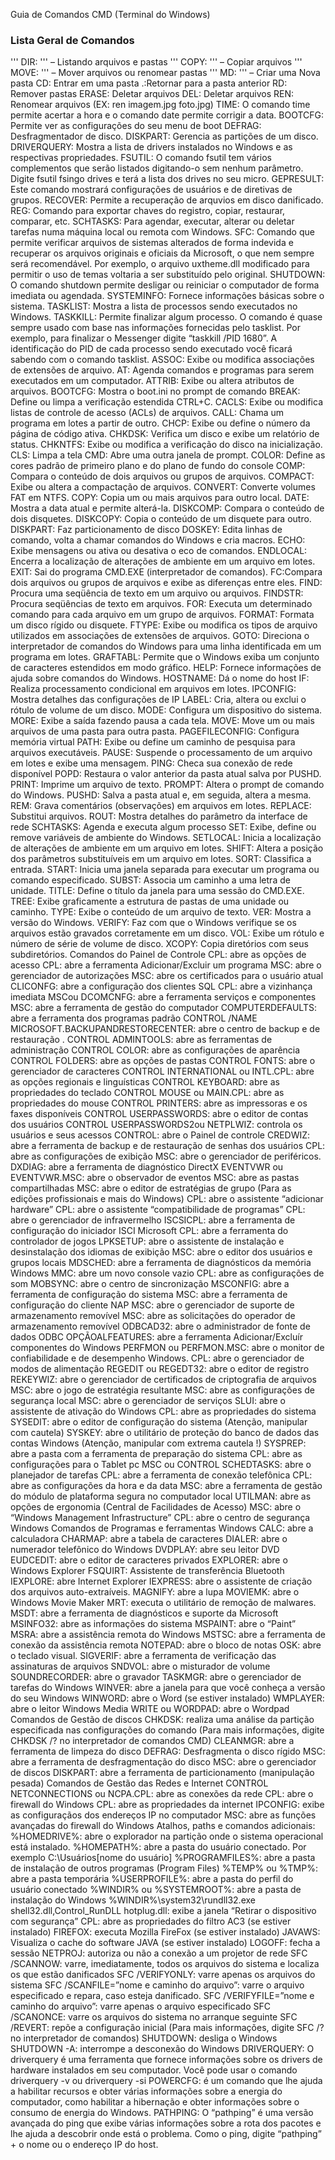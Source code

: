 Guia de Comandos CMD (Terminal do Windows)



### Lista Geral de Comandos

''' DIR: '''  – Listando arquivos e pastas 
''' COPY: '''  – Copiar arquivos
''' MOVE: ''' – Mover arquivos ou renomear pastas
''' MD: ''' – Criar uma Nova pasta
CD: Entrar em uma pasta
.:Retornar para a pasta anterior
RD:  Remover pastas
ERASE: Deletar arquivos
DEL:  Deletar arquivos
REN: Renomear arquivos (EX: ren imagem.jpg foto.jpg)
TIME:  O comando time permite acertar a hora e o comando date permite corrigir a data.
BOOTCFG: Permite ver as configurações do seu menu de boot
DEFRAG: Desfragmentador de disco.
DISKPART: Gerencia as partições de um disco.
DRIVERQUERY: Mostra a lista de drivers instalados no Windows e as respectivas propriedades.
FSUTIL: O comando fsutil tem vários complementos que serão listados digitando-o sem nenhum parâmetro. Digite fsutil fsingo drives e terá a lista dos drives no seu micro.
GEPRESULT: Este comando mostrará configurações de usuários e de diretivas de grupos.
RECOVER: Permite a recuperação de arquvios em disco danificado.
REG: Comando para exportar chaves do registro, copiar, restaurar, comparar, etc.
SCHTASKS: Para agendar, executar, alterar ou deletar tarefas numa máquina local ou remota com Windows.
SFC: Comando que permite verificar arquivos de sistemas alterados de forma indevida e recuperar os arquivos originais e oficiais da Microsoft, o que nem sempre será recomendável. Por exemplo, o arquivo uxtheme.dll modificado para permitir o uso de temas voltaria a ser substituído pelo original.
SHUTDOWN: O comando shutdown permite desligar ou reiniciar o computador de forma imediata ou agendada.
SYSTEMINFO: Fornece informações básicas sobre o sistema.
TASKLIST: Mostra a lista de processos sendo executados no Windows.
TASKKILL: Permite finalizar algum processo. O comando é quase sempre usado com base nas informações fornecidas pelo tasklist. Por exemplo, para finalizar o Messenger digite “taskkill /PID 1680”. A identificação do PID de cada processo sendo executado você ficará sabendo com o comando tasklist.
ASSOC: Exibe ou modifica associações de extensões de arquivo.
AT: Agenda comandos e programas para serem executados em um computador.
ATTRIB: Exibe ou altera atributos de arquivos.
BOOTCFG: Mostra o boot.ini no prompt de comando
BREAK: Define ou limpa a verificação estendida CTRL+C.
CACLS: Exibe ou modifica listas de controle de acesso (ACLs) de arquivos.
CALL: Chama um programa em lotes a partir de outro.
CHCP: Exibe ou define o número da página de código ativa.
CHKDSK: Verifica um disco e exibe um relatório de status.
CHKNTFS: Exibe ou modifica a verificação do disco na inicialização.
CLS: Limpa a tela
CMD: Abre uma outra janela de prompt.
COLOR: Define as cores padrão de primeiro plano e do plano de fundo do console
COMP: Compara o conteúdo de dois arquivos ou grupos de arquivos.
COMPACT: Exibe ou altera a compactação de arquivos.
CONVERT: Converte volumes FAT em NTFS.
COPY: Copia um ou mais arquivos para outro local.
DATE: Mostra a data atual e permite alterá-la.
DISKCOMP: Compara o conteúdo de dois disquetes.
DISKCOPY: Copia o conteúdo de um disquete para outro.
DISKPART: Faz particionamento de disco
DOSKEY: Edita linhas de comando, volta a chamar comandos do Windows e cria macros.
ECHO: Exibe mensagens ou ativa ou desativa o eco de comandos.
ENDLOCAL: Encerra a localização de alterações de ambiente em um arquivo em lotes.
EXIT: Sai do programa CMD.EXE (interpretador de comandos).
FC:Compara dois arquivos ou grupos de arquivos e exibe as diferenças entre eles.
FIND: Procura uma seqüência de texto em um arquivo ou arquivos.
FINDSTR: Procura seqüências de texto em arquivos.
FOR: Executa um determinado comando para cada arquivo em um grupo de arquivos.
FORMAT: Formata um disco rígido ou disquete.
FTYPE: Exibe ou modifica os tipos de arquivo utilizados em associações de extensões de arquivos.
GOTO: Direciona o interpretador de comandos do Windows para uma linha identificada em um programa em lotes.
GRAFTABL: Permite que o Windows exiba um conjunto de caracteres estendidos em modo gráfico.
HELP: Fornece informações de ajuda sobre comandos do Windows.
HOSTNAME: Dá o nome do host
IF: Realiza processamento condicional em arquivos em lotes.
IPCONFIG: Mostra detalhes das configurações de IP
LABEL: Cria, altera ou exclui o rótulo de volume de um disco.
MODE: Configura um dispositivo do sistema.
MORE: Exibe a saída fazendo pausa a cada tela.
MOVE: Move um ou mais arquivos de uma pasta para outra pasta.
PAGEFILECONFIG: Configura memória virtual
PATH: Exibe ou define um caminho de pesquisa para arquivos executáveis.
PAUSE: Suspende o processamento de um arquivo em lotes e exibe uma mensagem.
PING: Checa sua conexão de rede disponível
POPD: Restaura o valor anterior da pasta atual salva por PUSHD.
PRINT: Imprime um arquivo de texto.
PROMPT: Altera o prompt de comando do Windows.
PUSHD: Salva a pasta atual e, em seguida, altera a mesma.
REM: Grava comentários (observações) em arquivos em lotes.
REPLACE: Substitui arquivos.
ROUT: Mostra detalhes do parâmetro da interface de rede
SCHTASKS: Agenda e executa algum processo
SET: Exibe, define ou remove variáveis de ambiente do Windows.
SETLOCAL: Inicia a localização de alterações de ambiente em um arquivo em lotes.
SHIFT: Altera a posição dos parâmetros substituíveis em um arquivo em lotes.
SORT: Classifica a entrada.
START: Inicia uma janela separada para executar um programa ou comando especificado.
SUBST: Associa um caminho a uma letra de unidade.
TITLE: Define o título da janela para uma sessão do CMD.EXE.
TREE: Exibe graficamente a estrutura de pastas de uma unidade ou caminho.
TYPE: Exibe o conteúdo de um arquivo de texto.
VER: Mostra a versão do Windows.
VERIFY: Faz com que o Windows verifique se os arquivos estão gravados corretamente em um disco.
VOL: Exibe um rótulo e número de série de volume de disco.
XCOPY: Copia diretórios com seus subdiretórios.
Comandos do Painel de Controle
CPL: abre as opções de acesso
CPL: abre a ferramenta Adicionar/Excluir um programa
MSC: abre o gerenciador de autorizações
MSC: abre os certificados para o usuário atual
CLICONFG: abre a configuração dos clientes SQL
CPL: abre a vizinhança imediata
MSCou DCOMCNFG: abre a ferramenta serviços e componentes
MSC: abre a ferramenta de gestão do computador
COMPUTERDEFAULTS: abre a ferramenta dos programas padrão
CONTROL /NAME MICROSOFT.BACKUPANDRESTORECENTER: abre o centro de backup e de restauração .
CONTROL ADMINTOOLS: abre as ferramentas de administração
CONTROL COLOR: abre as configurações de aparência
CONTROL FOLDERS: abre as opções de pastas
CONTROL FONTS: abre o gerenciador de caracteres
CONTROL INTERNATIONAL ou INTL.CPL: abre as opções regionais e linguísticas
CONTROL KEYBOARD: abre as propriedades do teclado
CONTROL MOUSE ou MAIN.CPL: abre as propriedades do mouse
CONTROL PRINTERS: abre as impressoras e os faxes disponíveis
CONTROL USERPASSWORDS: abre o editor de contas dos usuários
CONTROL USERPASSWORDS2ou NETPLWIZ: controla os usuários e seus acessos
CONTROL: abre o Painel de controle
CREDWIZ: abre a ferramenta de backup e de restauração de senhas dos usuários
CPL: abre as configurações de exibição
MSC: abre o gerenciador de periféricos.
DXDIAG: abre a ferramenta de diagnóstico DirectX
EVENTVWR ou EVENTVWR.MSC: abre o observador de eventos
MSC: abre as pastas compartilhadas
MSC: abre o editor de estratégias de grupo (Para as edições profissionais e mais do Windows)
CPL: abre o assistente “adicionar hardware”
CPL: abre o assistente “compatibilidade de programas”
CPL: abre o gerenciador de infravermelho
ISCSICPL: abre a ferramenta de configuração do iniciador ISCI Microsoft
CPL: abre a ferramenta do controlador de jogos
LPKSETUP: abre o assistente de instalação e desinstalação dos idiomas de exibição
MSC: abre o editor dos usuários e grupos locais
MDSCHED: abre a ferramenta de diagnósticos da memória Windows
MMC: abre um novo console vazio
CPL: abre as configurações de som
MOBSYNC: abre o centro de sincronização
MSCONFIG: abre a ferramenta de configuração do sistema
MSC: abre a ferramenta de configuração do cliente NAP
MSC: abre o gerenciador de suporte de armazenamento removível
MSC: abre as solicitações do operador de armazenamento removível
ODBCAD32: abre o administrador de fonte de dados ODBC
OPÇÃOALFEATURES: abre a ferramenta Adicionar/Excluír componentes do Windows
PERFMON ou PERFMON.MSC: abre o monitor de confiabilidade e de desempenho Windows.
CPL: abre o gerenciador de modos de alimentação
REGEDIT ou REGEDT32: abre o editor de registro
REKEYWIZ: abre o gerenciador de certificados de criptografia de arquivos
MSC: abre o jogo de estratégia resultante
MSC: abre as configurações de segurança local
MSC: abre o gerenciador de serviços
SLUI: abre o assistente de ativação do Windows
CPL: abre as propriedades do sistema
SYSEDIT: abre o editor de configuração do sistema (Atenção, manipular com cautela)
SYSKEY: abre o utilitário de proteção do banco de dados das contas Windows (Atenção, manipular com extrema cautela !)
SYSPREP: abre a pasta com a ferramenta de preparação do sistema
CPL: abre as configurações para o Tablet pc
MSC ou CONTROL SCHEDTASKS: abre o planejador de tarefas
CPL: abre a ferramenta de conexão telefônica
CPL: abre as configurações da hora e da data
MSC: abre a ferramenta de gestão do módulo de plataforma segura no computador local
UTILMAN: abre as opções de ergonomia (Central de Facilidades de Acesso)
MSC: abre o “Windows Management Infrastructure”
CPL: abre o centro de segurança Windows
Comandos de Programas e ferramentas Windows
CALC: abre a calculadora
CHARMAP: abre a tabela de caracteres
DIALER: abre o numerador telefônico do Windows
DVDPLAY: abre seu leitor DVD
EUDCEDIT: abre o editor de caracteres privados
EXPLORER: abre o Windows Explorer
FSQUIRT: Assistente de transferência Bluetooth
IEXPLORE: abre Internet Explorer
IEXPRESS: abre o assistente de criação dos arquivos auto-extraíveis.
MAGNIFY: abre a lupa
MOVIEMK: abre o Windows Movie Maker
MRT: executa o utilitário de remoção de malwares.
MSDT: abre a ferramenta de diagnósticos e suporte da Microsoft
MSINFO32: abre as informações do sistema
MSPAINT: abre o “Paint”
MSRA: abre a assistência remota do Windows
MSTSC: abre a ferramenta de conexão da assistência remota
NOTEPAD: abre o bloco de notas
OSK: abre o teclado visual.
SIGVERIF: abre a ferramenta de verificação das assinaturas de arquivos
SNDVOL: abre o misturador de volume
SOUNDRECORDER: abre o gravador
TASKMGR: abre o gerenciador de tarefas do Windows
WINVER: abre a janela para que você conheça a versão do seu Windows
WINWORD: abre o Word (se estiver instalado)
WMPLAYER: abre o leitor Windows Media
WRITE ou WORDPAD: abre o Wordpad
Comandos de Gestão de discos
CHKDSK: realiza uma análise da partição especificada nas configurações do comando (Para mais informações, digite CHKDSK /? no interpretador de comandos CMD)
CLEANMGR: abre a ferramenta de limpeza do disco
DEFRAG: Desfragmenta o disco rígido
MSC: abre a ferramenta de desfragmentação do disco
MSC: abre o gerenciador de discos
DISKPART: abre a ferramenta de particionamento (manipulação pesada)
Comandos de Gestão das Redes e Internet
CONTROL NETCONNECTIONS ou NCPA.CPL: abre as conexões da rede
CPL: abre o firewall do Windows
CPL: abre as propriedades da internet
IPCONFIG: exibe as configuraçãos dos endereços IP no computador
MSC: abre as funções avançadas do firewall do Windows
Atalhos, paths e comandos adicionais:
%HOMEDRIVE%: abre o explorador na partição onde o sistema operacional está instalado.
%HOMEPATH%: abre a pasta do usuário conectado. Por exemplo C:\Usuários\[nome do usuário]
%PROGRAMFILES%: abre a pasta de instalação de outros programas (Program Files)
%TEMP% ou %TMP%: abre a pasta temporária
%USERPROFILE%: abre a pasta do perfil do usuário conectado
%WINDIR% ou %SYSTEMROOT%: abre a pasta de instalação do Windows
%WINDIR%\system32\rundll32.exe shell32.dll,Control_RunDLL hotplug.dll: exibe a janela “Retirar o dispositivo com segurança”
CPL: abre as propriedades do filtro AC3 (se estiver instalado)
FIREFOX: executa Mozilla FireFox (se estiver instalado)
JAVAWS: Visualiza o cache do software JAVA (se estiver instalado)
LOGOFF: fecha a sessão
NETPROJ: autoriza ou não a conexão a um projetor de rede
SFC /SCANNOW: varre, imediatamente, todos os arquivos do sistema e localiza os que estão danificados
SFC /VERIFYONLY: varre apenas os arquivos do sistema
SFC /SCANFILE=”nome e caminho do arquivo”: varre o arquivo especificado e repara, caso esteja danificado.
SFC /VERIFYFILE=”nome e caminho do arquivo”: varre apenas o arquivo especificado
SFC /SCANONCE: varre os arquivos do sistema no arranque seguinte
SFC /REVERT: repõe a configuração inicial (Para mais informações, digite SFC /? no interpretador de comandos)
SHUTDOWN: desliga o Windows
SHUTDOWN -A: interrompe a desconexão do Windows
DRIVERQUERY:  O driverquery é uma ferramenta que fornece informações sobre os drivers de hardware instalados em seu computador. Você pode usar o comando driverquery -v ou driverquery -si
POWERCFG:  é um comando que lhe ajuda a habilitar recursos e obter várias informações sobre a energia do computador, como habilitar a hibernação e obter informações sobre o consumo de energia do Windows.
PATHPING: O “pathping” é uma versão avançada do ping que exibe várias informações sobre a rota dos pacotes e lhe ajuda a descobrir onde está o problema. Como o ping, digite “pathping” + o nome ou o endereço IP do host.
